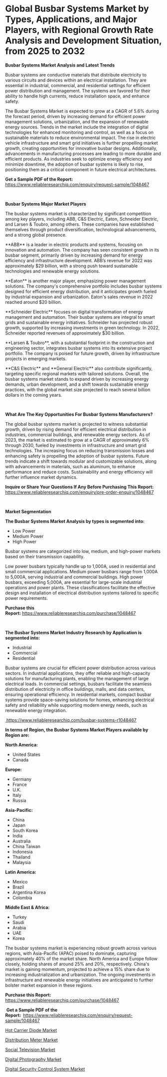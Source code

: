 <p><h1>Global Busbar Systems Market by Types, Applications, and Major Players, with Regional Growth Rate Analysis and Development Situation, from 2025 to 2032</h1></p><p><strong>Busbar Systems Market Analysis and Latest Trends</strong></p>
<p><p>Busbar systems are conductive materials that distribute electricity to various circuits and devices within an electrical installation. They are essential in industrial, commercial, and residential settings for efficient power distribution and management. The systems are favored for their ability to handle high currents, reduce installation space, and enhance safety.</p><p>The Busbar Systems Market is expected to grow at a CAGR of 5.6% during the forecast period, driven by increasing demand for efficient power management solutions, urbanization, and the expansion of renewable energy sources. Trends in the market include the integration of digital technologies for enhanced monitoring and control, as well as a focus on sustainable materials to reduce environmental impact. The rise in electric vehicle infrastructure and smart grid initiatives is further propelling market growth, creating opportunities for innovative busbar designs. Additionally, advancements in manufacturing processes are leading to more durable and efficient products. As industries seek to optimize energy efficiency and minimize downtime, the adoption of busbar systems is likely to rise, positioning them as a critical component in future electrical architectures.</p></p>
<p><strong>Get a Sample PDF of the Report:&nbsp;</strong> <a href="https://www.reliableresearchiq.com/enquiry/request-sample/1048467?utm_campaign=1896&utm_medium=2&utm_source=Github&utm_content=ia&utm_term=06042025&utm_id=busbar-systems">https://www.reliableresearchiq.com/enquiry/request-sample/1048467</a></p>
<p>&nbsp;</p>
<p><strong>Busbar Systems Major Market Players</strong></p>
<p><p>The busbar systems market is characterized by significant competition among key players, including ABB, C&S Electric, Eaton, Schneider Electric, and Larsen & Toubro, among others. These companies have established themselves through product diversification, technological advancements, and a strong global presence.</p><p>**ABB** is a leader in electric products and systems, focusing on innovation and automation. The company has seen consistent growth in its busbar segment, primarily driven by increasing demand for energy efficiency and infrastructure development. ABB’s revenue for 2022 was approximately $29 billion, with a strong push toward sustainable technologies and renewable energy solutions.</p><p>**Eaton** is another major player, emphasizing power management solutions. The company's comprehensive portfolio includes busbar systems designed for efficient energy distribution, and it anticipates growth fueled by industrial expansion and urbanization. Eaton's sales revenue in 2022 reached around $20 billion.</p><p>**Schneider Electric** focuses on digital transformation of energy management and automation. Their busbar systems are integral to smart grids and sustainable energy initiatives. Schneider has projected robust growth, supported by increasing investments in green technology. In 2022, Schneider reported revenues of approximately $30 billion.</p><p>**Larsen & Toubro**, with a substantial footprint in the construction and engineering sector, integrates busbar systems into its extensive project portfolio. The company is poised for future growth, driven by infrastructure projects in emerging markets.</p><p>**C&S Electric** and **General Electric** also contribute significantly, targeting specific regional markets with tailored solutions. Overall, the busbar systems market stands to expand driven by increasing energy demands, urban development, and a shift towards sustainable energy practices, with the global market size projected to reach several billion dollars in the coming years.</p></p>
<p>&nbsp;</p>
<p><strong>What Are The Key Opportunities For Busbar Systems Manufacturers?</strong></p>
<p><p>The global busbar systems market is projected to witness substantial growth, driven by rising demand for efficient electrical distribution in industries, commercial buildings, and renewable energy sectors. As of 2023, the market is estimated to grow at a CAGR of approximately 6% through 2030, fueled by investments in infrastructure and smart grid technologies. The increasing focus on reducing transmission losses and enhancing safety is propelling the adoption of busbar systems. Future trends indicate a shift towards modular and customizable solutions, along with advancements in materials, such as aluminum, to enhance performance and reduce costs. Sustainability and energy efficiency will further influence market dynamics.</p></p>
<p><strong>Inquire or Share Your Questions If Any Before Purchasing This Report:</strong> <a href="https://www.reliableresearchiq.com/enquiry/pre-order-enquiry/1048467?utm_campaign=1896&utm_medium=2&utm_source=Github&utm_content=ia&utm_term=06042025&utm_id=busbar-systems">https://www.reliableresearchiq.com/enquiry/pre-order-enquiry/1048467</a></p>
<p>&nbsp;</p>
<p><strong>Market Segmentation</strong></p>
<p><strong>The Busbar Systems Market Analysis by types is segmented into:</strong></p>
<p><ul><li>Low Power</li><li>Medium Power</li><li>High Power</li></ul></p>
<p><p>Busbar systems are categorized into low, medium, and high-power markets based on their transmission capability. </p><p>Low power busbars typically handle up to 1,000A, used in residential and small commercial applications. Medium power busbars range from 1,000A to 5,000A, serving industrial and commercial buildings. High power busbars, exceeding 5,000A, are essential for large-scale industrial operations and power plants. These classifications facilitate the effective design and installation of electrical distribution systems tailored to specific power requirements.</p></p>
<p><strong>Purchase this Report:&nbsp;</strong><a href="https://www.reliableresearchiq.com/purchase/1048467?utm_campaign=1896&utm_medium=2&utm_source=Github&utm_content=ia&utm_term=06042025&utm_id=busbar-systems">https://www.reliableresearchiq.com/purchase/1048467</a></p>
<p>&nbsp;</p>
<p><strong>The Busbar Systems Market Industry Research by Application is segmented into:</strong></p>
<p><ul><li>Industrial</li><li>Commercial</li><li>Residential</li></ul></p>
<p><p>Busbar systems are crucial for efficient power distribution across various sectors. In industrial applications, they offer reliable and high-capacity solutions for manufacturing plants, enabling the management of large electrical loads. In commercial settings, busbars facilitate the seamless distribution of electricity in office buildings, malls, and data centers, ensuring operational efficiency. In residential markets, compact busbar systems provide space-saving solutions for homes, enhancing electrical safety and reliability while supporting modern energy needs, such as renewable energy integration.</p></p>
<p><a href="https://www.reliableresearchiq.com/busbar-systems-r1048467?utm_campaign=1896&utm_medium=2&utm_source=Github&utm_content=ia&utm_term=06042025&utm_id=busbar-systems">&nbsp;https://www.reliableresearchiq.com/busbar-systems-r1048467</a></p>
<p><strong>In terms of Region, the Busbar Systems Market Players available by Region are:</strong></p>
<p>
    <p> <strong> North America: </strong>
        <ul>
            <li>United States</li>
            <li>Canada</li>
        </ul>
        </p> 
    <p> <strong> Europe: </strong>
        <ul>
            <li>Germany</li>
            <li>France</li>
            <li>U.K.</li>
            <li>Italy</li>
            <li>Russia</li>
        </ul>
        </p> 
    <p> <strong> Asia-Pacific: </strong>
        <ul>
            <li>China</li>
            <li>Japan</li>
            <li>South Korea</li>
            <li>India</li>
            <li>Australia</li>
            <li>China Taiwan</li>
            <li>Indonesia</li>
            <li>Thailand</li>
            <li>Malaysia</li>
        </ul>
        </p> 
    <p> <strong> Latin America: </strong>
        <ul>
            <li>Mexico</li>
            <li>Brazil</li>
            <li>Argentina Korea</li>
            <li>Colombia</li>
        </ul>
        </p> 
    <p> <strong> Middle East & Africa: </strong>
        <ul>
            <li>Turkey</li>
            <li>Saudi</li>
            <li>Arabia</li>
            <li>UAE</li>
            <li>Korea</li>
        </ul>
    </p>
    </p>
<p><p>The busbar systems market is experiencing robust growth across various regions, with Asia-Pacific (APAC) poised to dominate, capturing approximately 40% of the market share. North America and Europe follow closely, holding shares of around 25% and 20%, respectively. China's market is gaining momentum, projected to achieve a 15% share due to increasing industrialization and urbanization. The ongoing investments in infrastructure and renewable energy initiatives are anticipated to further bolster market expansion in these regions.</p></p>
<p><strong>Purchase this Report: </strong><a href="https://www.reliableresearchiq.com/purchase/1048467?utm_campaign=1896&utm_medium=2&utm_source=Github&utm_content=ia&utm_term=06042025&utm_id=busbar-systems">https://www.reliableresearchiq.com/purchase/1048467</a></p>
<p>&nbsp;<strong>Get a Sample PDF of the Report:&nbsp;&nbsp;</strong><a href="https://www.reliableresearchiq.com/enquiry/request-sample/1048467?utm_campaign=1896&utm_medium=2&utm_source=Github&utm_content=ia&utm_term=06042025&utm_id=busbar-systems">https://www.reliableresearchiq.com/enquiry/request-sample/1048467</a></p>
<p><strong></strong></p>
<p><p><a href="https://github.com/meenafadilkh/Market-Research-Report-List-1/blob/main/hot-carrier-diode-market.md?utm_campaign=1896&utm_medium=2&utm_source=Github&utm_content=ia&utm_term=06042025&utm_id=busbar-systems">Hot Carrier Diode Market</a></p><p><a href="https://github.com/seherlouize/Market-Research-Report-List-1/blob/main/distribution-meter-market.md?utm_campaign=1896&utm_medium=2&utm_source=Github&utm_content=ia&utm_term=06042025&utm_id=busbar-systems">Distribution Meter Market</a></p><p><a href="https://github.com/miehldobin1w/Market-Research-Report-List-1/blob/main/social-television-market.md?utm_campaign=1896&utm_medium=2&utm_source=Github&utm_content=ia&utm_term=06042025&utm_id=busbar-systems">Social Television Market</a></p><p><a href="https://github.com/delcirodda4f/Market-Research-Report-List-1/blob/main/digital-photography-market.md?utm_campaign=1896&utm_medium=2&utm_source=Github&utm_content=ia&utm_term=06042025&utm_id=busbar-systems">Digital Photography Market</a></p><p><a href="https://github.com/gaiusmelyna/Market-Research-Report-List-1/blob/main/digital-security-control-system-market.md?utm_campaign=1896&utm_medium=2&utm_source=Github&utm_content=ia&utm_term=06042025&utm_id=busbar-systems">Digital Security Control System Market</a></p></p>